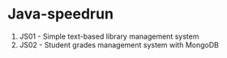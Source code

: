 # Java-speedrun
1. JS01 - Simple text-based library management system
2. JS02 - Student grades management system with MongoDB